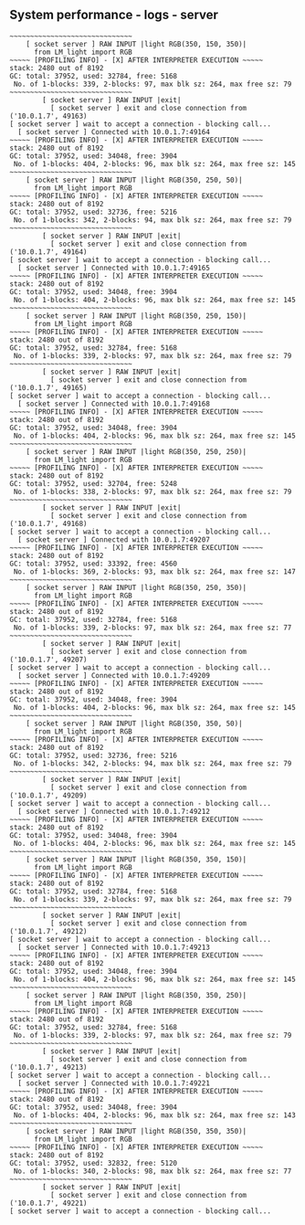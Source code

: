 ## System performance - logs - server

```
~~~~~~~~~~~~~~~~~~~~~~~~~~~~~~
    [ socket server ] RAW INPUT |light RGB(350, 150, 350)|
      from LM_light import RGB
~~~~~ [PROFILING INFO] - [X] AFTER INTERPRETER EXECUTION ~~~~~
stack: 2480 out of 8192
GC: total: 37952, used: 32784, free: 5168
 No. of 1-blocks: 339, 2-blocks: 97, max blk sz: 264, max free sz: 79
~~~~~~~~~~~~~~~~~~~~~~~~~~~~~~
        [ socket server ] RAW INPUT |exit|
          [ socket server ] exit and close connection from ('10.0.1.7', 49163)
[ socket server ] wait to accept a connection - blocking call...
  [ socket server ] Connected with 10.0.1.7:49164
~~~~~ [PROFILING INFO] - [X] AFTER INTERPRETER EXECUTION ~~~~~
stack: 2480 out of 8192
GC: total: 37952, used: 34048, free: 3904
 No. of 1-blocks: 404, 2-blocks: 96, max blk sz: 264, max free sz: 145
~~~~~~~~~~~~~~~~~~~~~~~~~~~~~~
    [ socket server ] RAW INPUT |light RGB(350, 250, 50)|
      from LM_light import RGB
~~~~~ [PROFILING INFO] - [X] AFTER INTERPRETER EXECUTION ~~~~~
stack: 2480 out of 8192
GC: total: 37952, used: 32736, free: 5216
 No. of 1-blocks: 342, 2-blocks: 94, max blk sz: 264, max free sz: 79
~~~~~~~~~~~~~~~~~~~~~~~~~~~~~~
        [ socket server ] RAW INPUT |exit|
          [ socket server ] exit and close connection from ('10.0.1.7', 49164)
[ socket server ] wait to accept a connection - blocking call...
  [ socket server ] Connected with 10.0.1.7:49165
~~~~~ [PROFILING INFO] - [X] AFTER INTERPRETER EXECUTION ~~~~~
stack: 2480 out of 8192
GC: total: 37952, used: 34048, free: 3904
 No. of 1-blocks: 404, 2-blocks: 96, max blk sz: 264, max free sz: 145
~~~~~~~~~~~~~~~~~~~~~~~~~~~~~~
    [ socket server ] RAW INPUT |light RGB(350, 250, 150)|
      from LM_light import RGB
~~~~~ [PROFILING INFO] - [X] AFTER INTERPRETER EXECUTION ~~~~~
stack: 2480 out of 8192
GC: total: 37952, used: 32784, free: 5168
 No. of 1-blocks: 339, 2-blocks: 97, max blk sz: 264, max free sz: 79
~~~~~~~~~~~~~~~~~~~~~~~~~~~~~~
        [ socket server ] RAW INPUT |exit|
          [ socket server ] exit and close connection from ('10.0.1.7', 49165)
[ socket server ] wait to accept a connection - blocking call...
  [ socket server ] Connected with 10.0.1.7:49168
~~~~~ [PROFILING INFO] - [X] AFTER INTERPRETER EXECUTION ~~~~~
stack: 2480 out of 8192
GC: total: 37952, used: 34048, free: 3904
 No. of 1-blocks: 404, 2-blocks: 96, max blk sz: 264, max free sz: 145
~~~~~~~~~~~~~~~~~~~~~~~~~~~~~~
    [ socket server ] RAW INPUT |light RGB(350, 250, 250)|
      from LM_light import RGB
~~~~~ [PROFILING INFO] - [X] AFTER INTERPRETER EXECUTION ~~~~~
stack: 2480 out of 8192
GC: total: 37952, used: 32704, free: 5248
 No. of 1-blocks: 338, 2-blocks: 97, max blk sz: 264, max free sz: 79
~~~~~~~~~~~~~~~~~~~~~~~~~~~~~~
        [ socket server ] RAW INPUT |exit|
          [ socket server ] exit and close connection from ('10.0.1.7', 49168)
[ socket server ] wait to accept a connection - blocking call...
  [ socket server ] Connected with 10.0.1.7:49207
~~~~~ [PROFILING INFO] - [X] AFTER INTERPRETER EXECUTION ~~~~~
stack: 2480 out of 8192
GC: total: 37952, used: 33392, free: 4560
 No. of 1-blocks: 369, 2-blocks: 93, max blk sz: 264, max free sz: 147
~~~~~~~~~~~~~~~~~~~~~~~~~~~~~~
    [ socket server ] RAW INPUT |light RGB(350, 250, 350)|
      from LM_light import RGB
~~~~~ [PROFILING INFO] - [X] AFTER INTERPRETER EXECUTION ~~~~~
stack: 2480 out of 8192
GC: total: 37952, used: 32784, free: 5168
 No. of 1-blocks: 339, 2-blocks: 97, max blk sz: 264, max free sz: 77
~~~~~~~~~~~~~~~~~~~~~~~~~~~~~~
        [ socket server ] RAW INPUT |exit|
          [ socket server ] exit and close connection from ('10.0.1.7', 49207)
[ socket server ] wait to accept a connection - blocking call...
  [ socket server ] Connected with 10.0.1.7:49209
~~~~~ [PROFILING INFO] - [X] AFTER INTERPRETER EXECUTION ~~~~~
stack: 2480 out of 8192
GC: total: 37952, used: 34048, free: 3904
 No. of 1-blocks: 404, 2-blocks: 96, max blk sz: 264, max free sz: 145
~~~~~~~~~~~~~~~~~~~~~~~~~~~~~~
    [ socket server ] RAW INPUT |light RGB(350, 350, 50)|
      from LM_light import RGB
~~~~~ [PROFILING INFO] - [X] AFTER INTERPRETER EXECUTION ~~~~~
stack: 2480 out of 8192
GC: total: 37952, used: 32736, free: 5216
 No. of 1-blocks: 342, 2-blocks: 94, max blk sz: 264, max free sz: 79
~~~~~~~~~~~~~~~~~~~~~~~~~~~~~~
        [ socket server ] RAW INPUT |exit|
          [ socket server ] exit and close connection from ('10.0.1.7', 49209)
[ socket server ] wait to accept a connection - blocking call...
  [ socket server ] Connected with 10.0.1.7:49212
~~~~~ [PROFILING INFO] - [X] AFTER INTERPRETER EXECUTION ~~~~~
stack: 2480 out of 8192
GC: total: 37952, used: 34048, free: 3904
 No. of 1-blocks: 404, 2-blocks: 96, max blk sz: 264, max free sz: 145
~~~~~~~~~~~~~~~~~~~~~~~~~~~~~~
    [ socket server ] RAW INPUT |light RGB(350, 350, 150)|
      from LM_light import RGB
~~~~~ [PROFILING INFO] - [X] AFTER INTERPRETER EXECUTION ~~~~~
stack: 2480 out of 8192
GC: total: 37952, used: 32784, free: 5168
 No. of 1-blocks: 339, 2-blocks: 97, max blk sz: 264, max free sz: 79
~~~~~~~~~~~~~~~~~~~~~~~~~~~~~~
        [ socket server ] RAW INPUT |exit|
          [ socket server ] exit and close connection from ('10.0.1.7', 49212)
[ socket server ] wait to accept a connection - blocking call...
  [ socket server ] Connected with 10.0.1.7:49213
~~~~~ [PROFILING INFO] - [X] AFTER INTERPRETER EXECUTION ~~~~~
stack: 2480 out of 8192
GC: total: 37952, used: 34048, free: 3904
 No. of 1-blocks: 404, 2-blocks: 96, max blk sz: 264, max free sz: 145
~~~~~~~~~~~~~~~~~~~~~~~~~~~~~~
    [ socket server ] RAW INPUT |light RGB(350, 350, 250)|
      from LM_light import RGB
~~~~~ [PROFILING INFO] - [X] AFTER INTERPRETER EXECUTION ~~~~~
stack: 2480 out of 8192
GC: total: 37952, used: 32784, free: 5168
 No. of 1-blocks: 339, 2-blocks: 97, max blk sz: 264, max free sz: 79
~~~~~~~~~~~~~~~~~~~~~~~~~~~~~~
        [ socket server ] RAW INPUT |exit|
          [ socket server ] exit and close connection from ('10.0.1.7', 49213)
[ socket server ] wait to accept a connection - blocking call...
  [ socket server ] Connected with 10.0.1.7:49221
~~~~~ [PROFILING INFO] - [X] AFTER INTERPRETER EXECUTION ~~~~~
stack: 2480 out of 8192
GC: total: 37952, used: 34048, free: 3904
 No. of 1-blocks: 404, 2-blocks: 96, max blk sz: 264, max free sz: 143
~~~~~~~~~~~~~~~~~~~~~~~~~~~~~~
    [ socket server ] RAW INPUT |light RGB(350, 350, 350)|
      from LM_light import RGB
~~~~~ [PROFILING INFO] - [X] AFTER INTERPRETER EXECUTION ~~~~~
stack: 2480 out of 8192
GC: total: 37952, used: 32832, free: 5120
 No. of 1-blocks: 340, 2-blocks: 98, max blk sz: 264, max free sz: 77
~~~~~~~~~~~~~~~~~~~~~~~~~~~~~~
        [ socket server ] RAW INPUT |exit|
          [ socket server ] exit and close connection from ('10.0.1.7', 49221)
[ socket server ] wait to accept a connection - blocking call...
```
